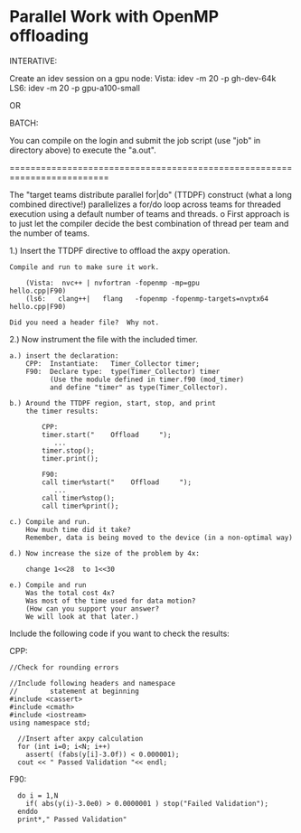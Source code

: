 # Parallel Work with OpenMP offloading

INTERATIVE:

Create an idev session on a gpu node:
Vista:   idev -m 20 -p gh-dev-64k
LS6:     idev -m 20 -p gpu-a100-small

OR

BATCH:

You can compile on the login and
submit the job script (use "job" in directory above) to execute the "a.out".

=========================================================================

The "target teams distribute parallel for|do" (TTDPF) construct 
(what a long combined directive!) parallelizes a for/do loop across 
teams for threaded execution using a default number of teams and threads.
   o First approach is to just let the compiler decide the
     best combination of thread per team and the number of teams.

1.) Insert the TTDPF directive to offload the axpy operation.

    Compile and run to make sure it work.
```
    (Vista:  nvc++ | nvfortran -fopenmp -mp=gpu                  hello.cpp|F90)
    (ls6:   clang++|   flang   -fopenmp -fopenmp-targets=nvptx64 hello.cpp|F90)
```
    Did you need a header file?  Why not.



2.) Now instrument the file with the included timer.

    a.) insert the declaration:
        CPP:  Instantiate:   Timer_Collector timer;
        F90:  Declare type:  type(Timer_Collector) timer
              (Use the module defined in timer.f90 (mod_timer)
              and define "timer" as type(Timer_Collector).

    b.) Around the TTDPF region, start, stop, and print
        the timer results:
```
        CPP:
        timer.start("    Offload     ");
           ...
        timer.stop();
        timer.print(); 

        F90:
        call timer%start("    Offload     ");
           ...
        call timer%stop();
        call timer%print(); 
```

    c.) Compile and run.
        How much time did it take?
        Remember, data is being moved to the device (in a non-optimal way)

    d.) Now increase the size of the problem by 4x:
      
        change 1<<28  to 1<<30

    e.) Compile and run
        Was the total cost 4x?
        Was most of the time used for data motion?
        (How can you support your answer?
        We will look at that later.)

Include the following code if you want to check the results:

CPP:
```
//Check for rounding errors

//Include following headers and namespace 
//        statement at beginning
#include <cassert>
#include <cmath>
#include <iostream>
using namespace std;

  //Insert after axpy calculation
  for (int i=0; i<N; i++)
    assert( (fabs(y[i]-3.0f)) < 0.000001);
  cout << " Passed Validation "<< endl;
```

F90:
```
  do i = 1,N 
    if( abs(y(i)-3.0e0) > 0.0000001 ) stop("Failed Validation");  
  enddo
  print*," Passed Validation"

```
